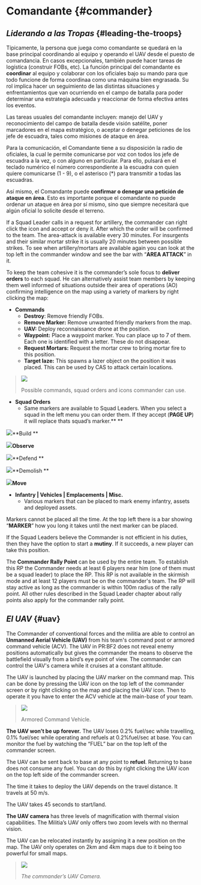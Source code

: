 # **Comandante** {#commander}

## _Liderando a las Tropas_ {#leading-the-troops}

Típicamente, la persona que juega como comandante se quedará en la base principal coordinando al equipo y operando el UAV desde el puesto de comandancia. En casos excepcionales, también puede hacer tareas de logística (construir FOBs, etc). La función principal del comandante es **coordinar** al equipo y colaborar con los oficiales bajo su mando para que todo funcione de forma coordinaa como una máquina bien engrasada. Su rol implica hacer un seguimiento de las distintas situaciones y enfrentamientos que van ocurriendo en el campo de batalla para poder determinar una estrategia adecuada y reaccionar de forma efectiva antes los eventos. 

Las tareas usuales del comandante incluyen: manejo del UAV y reconocimiento del campo de batalla desde visión satélite, poner marcadores en el mapa estratégico, o aceptar o denegar peticiones de los jefe de escuadra, tales como misiones de ataque en área.

Para la comunicación, el Comandante tiene a su disposición la radio de oficiales, la cual le permite comunicarse por voz con todos los jefe de escuadra a la vez, o con alguno en particular. Para ello, pulsará en el teclado numérico el número correspondiente a la escuadra con quien quiere comunicarse (1 - 9), o el asterisco (*) para transmitir a todas las escuadras.

Así mismo, el Comandante puede **confirmar o denegar una petición de ataque en área**. Esto es importante porque el comandante no puede ordenar un ataque en área por sí mismo, sino que siempre necesitará que algún oficial lo solicite desde el terreno.

If a Squad Leader calls in a request for artillery, the commander can right click the icon and accept or deny it. After which the order will be confirmed to the team. The area-attack is available every 30 minutes. For insurgents and their similar mortar strike it is usually 20 minutes between possible strikes. To see when artillery/mortars are available again you can look at the top left in the commander window and see the bar with “**AREA ATTACK**” in it.

To keep the team cohesive it is the commander’s sole focus to **deliver orders** to each squad. He can alternatively assist team members by keeping them well informed of situations outside their area of operations \(AO\) confirming intelligence on the map using a variety of markers by right clicking the map:

* **Commands**
  * **Destroy**: Remove friendly FOBs.
  * **Remove Marker:** Remove unwanted friendly markers from the map.
  * **UAV:** Deploy reconnaissance drone at the position.
  * **Waypoint:** Place a waypoint marker. You can place up to 7 of them. Each one is identified with a letter. These do not disappear.
  * **Request Mortars:** Request the mortar crew to bring mortar fire to this position.
  * **Target laze:** This spawns a lazer object on the position it was placed. This can be used by CAS to attack certain locations.

> ![](/assets/commands.png)
>
> Possible commands, squad orders and icons commander can use.

* **Squad Orders**
  * Same markers are available to Squad Leaders. When you select a squad in the left menu you can order them. If they accept \(**PAGE UP**\) it will replace thats squad’s marker.** **

![](/assets/build.png)**Build **

![](/assets/observe.png)**Observe**

![](/assets/defendmarker.png)**Defend **

![](/assets/demolish.png)**Demolish **

![](/assets/move.png)**Move**

* **Infantry \| Vehicles \| Emplacements \| Misc.**
  * Various markers that can be placed to mark enemy infantry, assets and deployed assets.

Markers cannot be placed all the time. At the top left there is a bar showing “**MARKER**” how you long it takes until the next marker can be placed.

If the Squad Leaders believe the Commander is not efficient in his duties, then they have the option to start a **mutiny**. If it succeeds, a new player can take this position.

The **Commander Rally Point** can be used by the entire team. To establish this RP the Commander needs at least 6 players near him \(one of them must be a squad leader\) to place the RP. This RP is not available in the skirmish mode and at least 12 players must be on the commander's team. The RP will stay active as long as the commander is within 100m radius of the rally point. All other rules described in the Squad Leader chapter about rally points also apply for the commander rally point.



## _El UAV_ {#uav}

The Commander of conventional forces and the militia are able to control an **Unmanned Aerial Vehicle \(UAV\)** from his team's command post or armored command vehicle \(ACV\). The UAV in PR:BF2 does not reveal enemy positions automatically but gives the commander the means to observe the battlefield visually from a bird’s eye point of view. The commander can control the UAV's camera while it cruises at a constant altitude.

The UAV is launched by placing the UAV marker on the command map. This can be done by pressing the UAV icon on the top left of the commander screen or by right clicking on the map and placing the UAV icon. Then to operate it you have to enter the ACV vehicle at the main-base of your team.

> ![](/assets/acvv.png)
>
> Armored Command Vehicle.

**The UAV won’t be up forever.** The UAV loses 0.2% fuel/sec while travelling, 0.1% fuel/sec while operating and refuels at 0.2%fuel/sec at base. You can monitor the fuel by watching the “FUEL” bar on the top left of the commander screen.

The UAV can be sent back to base at any point to **refuel**. Returning to base does not consume any fuel. You can do this by right clicking the UAV icon on the top left side of the commander screen.

The time it takes to deploy the UAV depends on the travel distance. It travels at 50 m/s.

The UAV takes 45 seconds to start/land.

**The UAV camera** has three levels of magnification with thermal vision capabilities. The Militia’s UAV only offers two zoom levels with no thermal vision.

The UAV can be relocated instantly by assigning it a new position on the map. The UAV only operates on 2km and 4km maps due to it being too powerful for small maps.

> ![](/assets/uav.png)
>
> _The commander’s UAV Camera._



